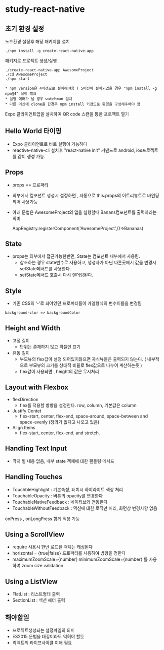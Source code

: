 # study-react-native

## 초기 환경 설정



노드환경 설정후 해당 패키지를 설치

    ./npm install -g create-react-native-app

패키지로 프로젝트 생성/실행

    ./create-react-native-app AwesomeProject
    ./cd AwesomeProject
    ./npm start

`* npm version은 4버전으로 설치해야함 ( 5버전이 설치되었을 경우 "npm install -g npm@4" 실행 필요`<br>
`* 실행 에러가 날 경우 watchman 설치` <br>
`* 다른 머신에 clone을 한경우 npm install 커맨드로 환경을 구성해주어야 함`

Expo 클라이언트앱을 설치하여 QR code 스캔을 통한 프로젝트 열기

## Hello World 타이핑

- Expo 클라이언트로 바로 실행이 가능하다
- reactive-native-cli 설치후 "react-native init" 커맨드로 android, ios프로젝트를 같이 생성 가능.

## Props
- props == 프로퍼티
    
- 외부에서 컴포넌트 생성시 설정하면 , 자동으로 this.props의 어트리뷰트로 바인딩되어 사용가능

- 아래 문법은 AwesomeProject의 앱을 실행할때 Banans컴포넌트를 출력하라는 의미

    AppRegistry.registerComponent('AwesomeProject',()=>Bananas)

## State
- props는 외부에서 접근가능한반면, State는 컴포넌트 내부에서 사용됨.
    - 참조하는 경우 state변수로 사용하고, 생성자가 아닌 다른곳에서 값을 변경시 setState메서드를 사용한다.
    - setState메서드 호출시 다시 렌더링된다.


## Style
- 기존 CSS의 '-'로 되어있던 프로퍼티들이 카멜형식의 변수이름을 변경됨 
```
background-clor => backgroundColor
```


## Height and Width
- 고정 길이
    - 단위는 존재하지 않고 픽셀만 표기
- 유동 길이
    - 부모뷰의 flex값이 설정 되어있지않으면 자식뷰들은 출력되지 않는다. ( 내부적으로 부모뷰의 크기를 상대적 비율로 flex값으로 나누어 계산하는듯 )
    - flex값이 사용되면 , height의 값은 무시처리

## Layout with Flexbox
- flexDirection
    - flex를 적용할 방향을 설정한다. row, column, 기본값은 column
- Justify Contet
    - flex-start, center, flex-end, space-around, space-between and space-evenly (정의가 없다고 나오고 있음)
- Align Items
    - flex-start, center, flex-end, and stretch.


## Handling Text Input
- 딱히 별 내용 없음, 내부 state 객체에 대한 핸들링 메서드

## Handling Touches
- TouchbleHighlight : 기본속성, 터치시 하이라이트 색상 처리
- TouchableOpacity : 버튼의 opacity를 변경한다
- TouchableNativeFeedback : 네이티브와 연동한다
- TouchableWithoutFeedback : 액션에 대한 로직만 처리, 화면상 변경사항 없음

onPress , onLongPress 함께 적용 가능

## Using a ScrollView
- require 사용시 한번 로드된 객체는 캐싱된다
- horizontal = {true|false} 프로퍼티를 사용하여 방향을 정한다
- maximumZoomScale={number} minimumZoomScale={number} 를 사용하여 zoom size validation

## Using a ListView
- FlatList : 리스트형태 출력
- SectionList : 섹션 헤더 출력

## 해야할일
- 프로젝트생성되는 설정파일의 의미
- ES2015 문법을 대강이라도 익혀야 할듯
- 리엑트의 라이프사이클 이해 필요






